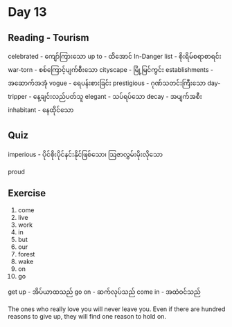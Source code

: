 # Day 13

## Reading - Tourism

celebrated - ကျော်ကြားသော
up to - ထိအောင်
In-Danger list - စိုးရိမ်စရာစာရင်း
war-torn - စစ်ကြောင့်ပျက်စီးသော
cityscape - မြို့မြင်ကွင်း
establishments - အဆောက်အအုံ
vogue - ရေပန်းစားခြင်း
prestigious - ဂုဏ်သတင်းကြီးသော
day-tripper - နေ့ချင်းလည်ပတ်သူ
elegant - သပ်ရပ်သော
decay - အပျက်အစီး
inhabitant - နေထိုင်သော

## Quiz

imperious - ပိုင်စိုးပိုင်နင်းနိုင်ဖြစ်သော၊ သြဇာလွှမ်းမိုးလိုသော

proud

## Exercise

1. come
2. live
3. work
4. in
5. but
6. our
7. forest
8. wake
9. on
10. go

get up - အိပ်ယာထသည်
go on - ဆက်လုပ်သည်
come in - အထဲဝင်သည်

The ones who really love you will never leave you. Even if there are hundred reasons to give up, they will find one reason to hold on.
